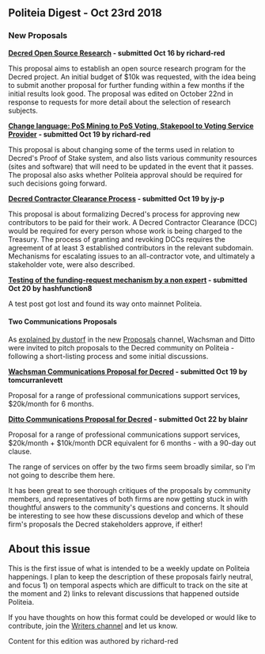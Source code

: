 ## Politeia Digest - Oct 23rd 2018

### New Proposals

**[Decred Open Source Research](https://proposals.decred.org/proposals/c68bb790ba0843980bb9695de4628995e75e0d1f36c992951db49eca7b3b4bcd) - submitted Oct 16 by richard-red**

This proposal aims to establish an open source research program for the Decred project. An initial budget of $10k was requested, with the idea being to submit another proposal for further funding within a few months if the initial results look good. The proposal was edited on October 22nd in response to requests for more detail about the selection of research subjects.



**[Change language: PoS Mining to PoS Voting, Stakepool to Voting Service Provider](https://proposals.decred.org/proposals/522652954ea7998f3fca95b9c4ca8907820eb785877dcf7fba92307131818c75) - submitted Oct 19 by richard-red**

This proposal is about changing some of the terms used in relation to Decred's Proof of Stake system, and also lists various community resources (sites and software) that will need to be updated in the event that it passes. The proposal also asks whether Politeia approval should be required for such decisions going forward. 



**[Decred Contractor Clearance Process](https://proposals.decred.org/proposals/fa38a3593d9a3f6cb2478a24c25114f5097c572f6dadf24c78bb521ed10992a4) - submitted Oct 19 by jy-p**

This proposal is about formalizing Decred's process for approving new contributors to be paid for their work. A Decred Contractor Clearance (DCC) would be required for every person whose work is being charged to the Treasury. The process of granting and revoking DCCs requires the agreement of at least 3 established contributors in the relevant subdomain. Mechanisms for escalating issues to an all-contractor vote, and ultimately a stakeholder vote, were also described.



**[Testing of the funding-request mechanism by a non expert](https://proposals.decred.org/proposals/3575a65bbc3616c939acf6edf801e1168485dc864efef910034268f695351b5d) - submitted Oct 20 by hashfunction8**

A test post got lost and found its way onto mainnet Politeia.

#### Two Communications Proposals

As [explained by dustorf](https://matrix.to/#/!MIGqWXfLFBwhipPKYL:decred.org/$154023798936000RPDxl:decred.org) in the new [Proposals](https://matrix.to/#/!MIGqWXfLFBwhipPKYL:decred.org) channel, Wachsman and Ditto were invited to pitch proposals to the Decred community on Politeia - following a short-listing process and some initial discussions.

**[Wachsman Communications Proposal for Decred](https://proposals.decred.org/proposals/bc8776180b5ea8f5d19e7d08e9fcc35f0d1e3d16974963e3e5ded65139e7b092) - submitted Oct 19 by tomcurranlevett**

Proposal for a range of professional communications support services, $20k/month for 6 months.

**[Ditto Communications Proposal for Decred](https://proposals.decred.org/proposals/27f87171d98b7923a1bd2bee6affed929fa2d2a6e178b5c80a9971a92a5c7f50) - submitted Oct 22 by blainr**

Proposal for a range of professional communications support services, $20k/month + $10k/month DCR equivalent for 6 months - with a 90-day out clause.

The range of services on offer by the two firms seem broadly similar, so I'm not going to describe them here.

It has been great to see thorough critiques of the proposals by community members, and representatives of both firms are now getting stuck in with thoughtful answers to the community's questions and concerns.    It should be interesting to see how these discussions develop and which of these firm's proposals the Decred stakeholders approve, if either!

## About this issue

This is the first issue of what is intended to be a weekly update on Politeia happenings. I plan to keep the description of these proposals fairly neutral, and focus 1) on temporal aspects which are difficult to track on the site at the moment and 2) links to relevant discussions that happened outside Politeia.

If you have thoughts on how this format could be developed or would like to contribute, join the [Writers channel](https://matrix.to/#/!lbzTjhzNbIaDbuAxkS:decred.org) and let us know.

Content for this edition was authored by richard-red